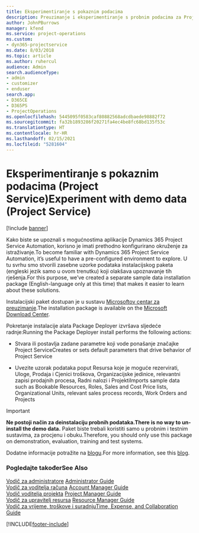 ```yaml
---
title: Eksperimentiranje s pokaznim podacima
description: Preuzimanje i eksperimentiranje s probnim podacima za Project Service Automation.
author: JohnPBurrows
manager: kfend
ms.service: project-operations
ms.custom:
- dyn365-projectservice
ms.date: 8/03/2018
ms.topic: article
ms.author: ruhercul
audience: Admin
search.audienceType:
- admin
- customizer
- enduser
search.app:
- D365CE
- D365PS
- ProjectOperations
ms.openlocfilehash: 5445095f0583caf80882568adcdbaede98882f72
ms.sourcegitcommit: fa32b1893286f20271fa4ec4be8fc68bd135f53c
ms.translationtype: HT
ms.contentlocale: hr-HR
ms.lasthandoff: 02/15/2021
ms.locfileid: "5281604"
---
```

# <a name="experiment-with-demo-data-project-service"></a><span data-ttu-id="588b5-103">Eksperimentiranje s pokaznim podacima (Project Service)</span><span class="sxs-lookup"><span data-stu-id="588b5-103">Experiment with demo data (Project Service)</span></span>

[!include [banner](../includes/psa-now-project-operations.md)]

<span data-ttu-id="588b5-104">Kako biste se upoznali s mogućnostima aplikacije Dynamics 365 Project Service Automation, korisno je imati prethodno konfigurirano okruženje za istraživanje.</span><span class="sxs-lookup"><span data-stu-id="588b5-104">To become familiar with Dynamics 365 Project Service Automation, it’s useful to have a pre-configured environment to explore.</span></span> <span data-ttu-id="588b5-105">U tu svrhu smo stvorili zasebne uzorke podataka instalacijskog paketa (engleski jezik samo u ovom trenutku) koji olakšava upoznavanje tih rješenja.</span><span class="sxs-lookup"><span data-stu-id="588b5-105">For this purpose, we’ve created a separate sample data installation package (English-language only at this time) that makes it easier to learn about these solutions.</span></span> 

<span data-ttu-id="588b5-106">Instalacijski paket dostupan je u sustavu [Microsoftov centar za preuzimanje](https://go.microsoft.com/fwlink/?linkid=859966).</span><span class="sxs-lookup"><span data-stu-id="588b5-106">The installation package is available on the [Microsoft Download Center](https://go.microsoft.com/fwlink/?linkid=859966).</span></span>  

<span data-ttu-id="588b5-107">Pokretanje instalacije alata Package Deployer izvršava sljedeće radnje:</span><span class="sxs-lookup"><span data-stu-id="588b5-107">Running the Package Deployer install performs the following actions:</span></span> 
  
-   <span data-ttu-id="588b5-108">Stvara ili postavlja zadane parametre koji vode ponašanje značajke Project Service</span><span class="sxs-lookup"><span data-stu-id="588b5-108">Creates or sets default parameters that drive behavior of Project Service</span></span>  
  
-   <span data-ttu-id="588b5-109">Uvezite uzorak podataka poput Resursa koje je moguće rezervirati, Uloge, Prodaja i Cjenici troškova, Organizacijske jedinice, relevantni zapisi prodajnih procesa, Radni nalozi i Projekti</span><span class="sxs-lookup"><span data-stu-id="588b5-109">Imports sample data such as Bookable Resources, Roles, Sales and Cost Price lists, Organizational Units, relevant sales process records, Work Orders and Projects</span></span>    
  
> [!IMPORTANT]
> <span data-ttu-id="588b5-110">**Ne postoji način za deinstalaciju probnih podataka.**</span><span class="sxs-lookup"><span data-stu-id="588b5-110">**There is no way to un-install the demo data.**</span></span> <span data-ttu-id="588b5-111">Paket biste trebali koristiti samo u probnim i testnim sustavima, za procjenu i obuku.</span><span class="sxs-lookup"><span data-stu-id="588b5-111">Therefore, you should only use this package on demonstration, evaluation, training and test systems.</span></span>

<span data-ttu-id="588b5-112">Dodatne informacije potražite na [blogu](https://blogs.msdn.microsoft.com/crm/2017/10/24/microsoft-dynamics-365-for-field-service-and-project-service-automation-sample-data).</span><span class="sxs-lookup"><span data-stu-id="588b5-112">For more information, see this [blog](https://blogs.msdn.microsoft.com/crm/2017/10/24/microsoft-dynamics-365-for-field-service-and-project-service-automation-sample-data).</span></span>





  
### <a name="see-also"></a><span data-ttu-id="588b5-113">Pogledajte također</span><span class="sxs-lookup"><span data-stu-id="588b5-113">See Also</span></span>  
 <span data-ttu-id="588b5-114">[Vodič za administratore](../psa/admin-guide.md) </span><span class="sxs-lookup"><span data-stu-id="588b5-114">[Administrator Guide](../psa/admin-guide.md) </span></span>  
 <span data-ttu-id="588b5-115">[Vodič za voditelja računa](../psa/account-manager-guide.md) </span><span class="sxs-lookup"><span data-stu-id="588b5-115">[Account Manager Guide](../psa/account-manager-guide.md) </span></span>  
 <span data-ttu-id="588b5-116">[Vodič voditelja projekta](../psa/project-manager-guide.md) </span><span class="sxs-lookup"><span data-stu-id="588b5-116">[Project Manager Guide](../psa/project-manager-guide.md) </span></span>  
 <span data-ttu-id="588b5-117">[Vodič za upravitelj resursa](../psa/resource-manager-guide.md) </span><span class="sxs-lookup"><span data-stu-id="588b5-117">[Resource Manager Guide](../psa/resource-manager-guide.md) </span></span>  
 [<span data-ttu-id="588b5-118">Vodič za vrijeme, troškove i suradnju</span><span class="sxs-lookup"><span data-stu-id="588b5-118">Time, Expense, and Collaboration Guide</span></span>](../psa/time-expense-collaboration-guide.md)


[!INCLUDE[footer-include](../includes/footer-banner.md)]